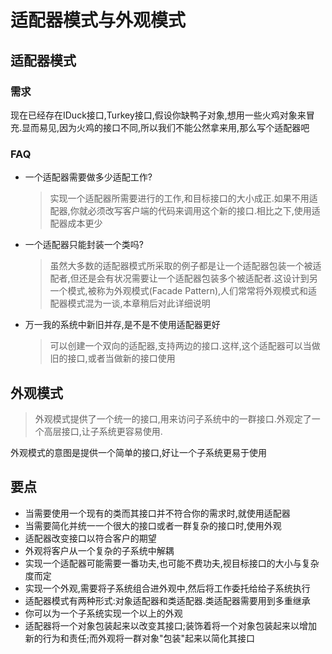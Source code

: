 # 适配器模式与外观模式


## 适配器模式
### 需求
现在已经存在IDuck接口,Turkey接口,假设你缺鸭子对象,想用一些火鸡对象来冒充.显而易见,因为火鸡的接口不同,所以我们不能公然拿来用,那么写个适配器吧


### FAQ
- 一个适配器需要做多少适配工作?
    >实现一个适配器所需要进行的工作,和目标接口的大小成正.如果不用适配器,你就必须改写客户端的代码来调用这个新的接口.相比之下,使用适配器成本更少
 
- 一个适配器只能封装一个类吗?
    >虽然大多数的适配器模式所采取的例子都是让一个适配器包装一个被适配者,但还是会有状况需要让一个适配器包装多个被适配者.这设计到另一个模式,被称为外观模式(Facade Pattern),人们常常将外观模式和适配器模式混为一谈,本章稍后对此详细说明
 
- 万一我的系统中新旧并存,是不是不使用适配器更好
    >可以创建一个双向的适配器,支持两边的接口.这样,这个适配器可以当做旧的接口,或者当做新的接口使用
    
    
## 外观模式
>外观模式提供了一个统一的接口,用来访问子系统中的一群接口.外观定了一个高层接口,让子系统更容易使用.

外观模式的意图是提供一个简单的接口,好让一个子系统更易于使用


## 要点
- 当需要使用一个现有的类而其接口并不符合你的需求时,就使用适配器
- 当需要简化并统一一个很大的接口或者一群复杂的接口时,使用外观
- 适配器改变接口以符合客户的期望
- 外观将客户从一个复杂的子系统中解耦
- 实现一个适配器可能需要一番功夫,也可能不费功夫,视目标接口的大小与复杂度而定
- 实现一个外观,需要将子系统组合进外观中,然后将工作委托给给子系统执行
- 适配器模式有两种形式:对象适配器和类适配器.类适配器需要用到多重继承
- 你可以为一个子系统实现一个以上的外观
- 适配器将一个对象包装起来以改变其接口;装饰着将一个对象包装起来以增加新的行为和责任;而外观将一群对象"包装"起来以简化其接口


